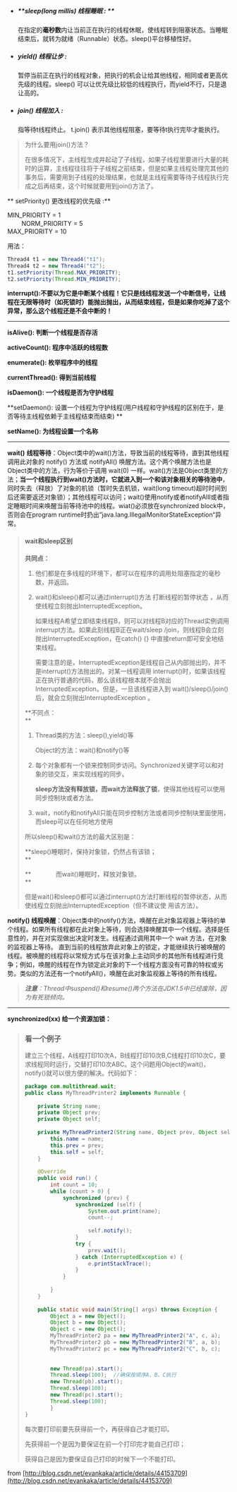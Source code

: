* ##### **sleep\(long millis\) 线程睡眠 : **

  在指定的**毫秒数**内让当前正在执行的线程休眠，使线程转到阻塞状态。当睡眠结束后，就转为就绪（Runnable）状态。sleep\(\)平台移植性好。

* ##### **yield\(\) 线程让步 :**

  暂停当前正在执行的线程对象，把执行的机会让给其他线程，相同或者更高优先级的线程。sleep\(\) 可以让优先级比较低的线程执行，而yield不行，只是退让高的。

* ##### **join\(\) 线程加入 :**

  指等待t线程终止。 t.join\(\) 表示其他线程阻塞，要等待t执行完毕才能执行。
> 为什么要用join\(\)方法？
>
> 在很多情况下，主线程生成并起动了子线程，如果子线程里要进行大量的耗时的运算，主线程往往将于子线程之前结束，但是如果主线程处理完其他的事务后，需要用到子线程的处理结果，也就是主线程需要等待子线程执行完成之后再结束，这个时候就要用到join\(\)方法了。

** setPriority\(\) 更改线程的优先级 :**

MIN\_PRIORITY = 1  
  　　  NORM\_PRIORITY = 5  
           MAX\_PRIORITY = 10

用法：

```java
Thread4 t1 = new Thread4("t1");
Thread4 t2 = new Thread4("t2");
t1.setPriority(Thread.MAX_PRIORITY);
t2.setPriority(Thread.MIN_PRIORITY);
```

**interrupt\(\):不要以为它是中断某个线程！它只是线线程发送一个中断信号，让线程在无限等待时（如死锁时）能抛出抛出，从而结束线程，但是如果你吃掉了这个异常，那么这个线程还是不会中断的！**

---

**isAlive\(\): 判断一个线程是否存活**

**activeCount\(\): 程序中活跃的线程数**

**enumerate\(\): 枚举程序中的线程**

**currentThread\(\): 得到当前线程**

**isDaemon\(\): 一个线程是否为守护线程**

**setDaemon\(\): 设置一个线程为守护线程\(用户线程和守护线程的区别在于，是否等待主线程依赖于主线程结束而结束\) **

**setName\(\): 为线程设置一个名称**

---

**wait\(\)** **线程等待**：Object类中的wait\(\)方法，导致当前的线程等待，直到其他线程调用此对象的 notify\(\) 方法或 notifyAll\(\) 唤醒方法。这个两个唤醒方法也是Object类中的方法，行为等价于调用 wait\(0\) 一样。wait\(\)方法是Object类里的方法；**当一个线程执行到wait\(\)方法时，它就进入到一个和该对象相关的等待池中**，同时失去（释放）了对象的机锁（暂时失去机锁，wait\(long timeout\)超时时间到后还需要返还对象锁）；其他线程可以访问；wait\(\)使用notify或者notifyAlll或者指定睡眠时间来唤醒当前等待池中的线程。wiat\(\)必须放在synchronized block中，否则会在program runtime时扔出”java.lang.IllegalMonitorStateException“异常。

> #### wait和sleep区别
>
> **共同点：**
>
> 1. 他们都是在多线程的环境下，都可以在程序的调用处阻塞指定的毫秒数，并返回。
>
> 2. wait\(\)和sleep\(\)都可以通过interrupt\(\)方法 打断线程的暂停状态 ，从而使线程立刻抛出InterruptedException。
>
>    如果线程A希望立即结束线程B，则可以对线程B对应的Thread实例调用interrupt方法。如果此刻线程B正在wait/sleep /join，则线程B会立刻抛出InterruptedException，在catch\(\) {} 中直接return即可安全地结束线程。
>
>    需要注意的是，InterruptedException是线程自己从内部抛出的，并不是interrupt\(\)方法抛出的。对某一线程调用 interrupt\(\)时，如果该线程正在执行普通的代码，那么该线程根本就不会抛出InterruptedException。但是，一旦该线程进入到 wait\(\)/sleep\(\)/join\(\)后，就会立刻抛出InterruptedException 。
>
> **不同点：         
> **
>
> 1. Thread类的方法：sleep\(\),yield\(\)等
>
>    Object的方法：wait\(\)和notify\(\)等
>
> 2. 每个对象都有一个锁来控制同步访问。Synchronized关键字可以和对象的锁交互，来实现线程的同步。
>
>    **sleep方法没有释放锁，而wait方法释放了锁**，使得其他线程可以使用同步控制块或者方法。
>
> 3. wait，notify和notifyAll只能在同步控制方法或者同步控制块里面使用，而sleep可以在任何地方使用
>
> 所以sleep\(\)和wait\(\)方法的最大区别是：
>
> **sleep\(\)睡眠时，保持对象锁，仍然占有该锁；        
> **
>
> **　　　　而wait\(\)睡眠时，释放对象锁。        
> **
>
> 但是wait\(\)和sleep\(\)都可以通过interrupt\(\)方法打断线程的暂停状态，从而使线程立刻抛出InterruptedException（但不建议使   用该方法）。

**notify\(\) 线程唤醒**：Object类中的notify\(\)方法，唤醒在此对象监视器上等待的单个线程。如果所有线程都在此对象上等待，则会选择唤醒其中一个线程。选择是任意性的，并在对实现做出决定时发生。线程通过调用其中一个 wait 方法，在对象的监视器上等待。 直到当前的线程放弃此对象上的锁定，才能继续执行被唤醒的线程。被唤醒的线程将以常规方式与在该对象上主动同步的其他所有线程进行竞争；例如，唤醒的线程在作为锁定此对象的下一个线程方面没有可靠的特权或劣势。类似的方法还有一个notifyAll\(\)，唤醒在此对象监视器上等待的所有线程。

> _**注意**：Thread中suspend\(\)和resume\(\)两个方法在JDK1.5中已经废除，因为有死锁倾向。_

---

**synchronized\(xx\) 给一个资源加锁：**

> ### 看一个例子
>
> 建立三个线程，A线程打印10次A，B线程打印10次B,C线程打印10次C，要求线程同时运行，交替打印10次ABC。这个问题用Object的wait\(\)，notify\(\)就可以很方便的解决。代码如下：
>
> ```java
> package com.multithread.wait;
> public class MyThreadPrinter2 implements Runnable {   
>       
>     private String name;   
>     private Object prev;   
>     private Object self;   
>   
>     private MyThreadPrinter2(String name, Object prev, Object self) {   
>         this.name = name;   
>         this.prev = prev;   
>         this.self = self;   
>     }   
>   
>     @Override  
>     public void run() {   
>         int count = 10;   
>         while (count > 0) {   
>             synchronized (prev) {   
>                 synchronized (self) {   
>                     System.out.print(name);   
>                     count--;  
>                     
>                     self.notify();   
>                 }   
>                 try {   
>                     prev.wait();   
>                 } catch (InterruptedException e) {   
>                     e.printStackTrace();   
>                 }   
>             }   
>   
>         }   
>     }   
>   
>     public static void main(String[] args) throws Exception {   
>         Object a = new Object();   
>         Object b = new Object();   
>         Object c = new Object();   
>         MyThreadPrinter2 pa = new MyThreadPrinter2("A", c, a);   
>         MyThreadPrinter2 pb = new MyThreadPrinter2("B", a, b);   
>         MyThreadPrinter2 pc = new MyThreadPrinter2("C", b, c);   
>            
>            
>         new Thread(pa).start();
>         Thread.sleep(100);  //确保按顺序A、B、C执行
>         new Thread(pb).start();
>         Thread.sleep(100);  
>         new Thread(pc).start();   
>         Thread.sleep(100);  
>         }   
> }
> ```
>
> 每次要打印前要先获得前一个，再获得自己才能打印。
>
> 先获得前一个是因为要保证在前一个打印完才能自己打印；
>
> 获得自己是因为要保证自己打印的时候下一个不能打印。

from [http://blog.csdn.net/evankaka/article/details/44153709](http://blog.csdn.net/evankaka/article/details/44153709)

